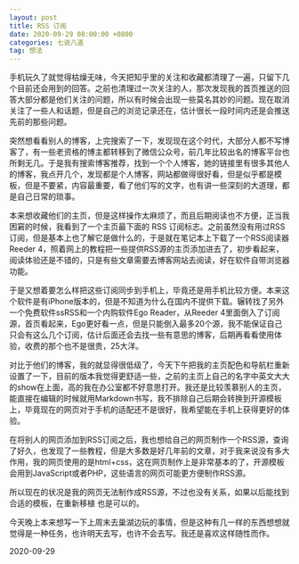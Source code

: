 ```yaml
---
layout: post
title: RSS 订阅
date: 2020-09-29 08:00:00 +0800
categories: 七说八道
tag: 想法
---
```




手机玩久了就觉得枯燥无味，今天把知乎里的关注和收藏都清理了一遍，只留下几个目前还会用到的回答。之前也清理过一次关注的人，那次发现我的首页推送的回答大部分都是他们关注的问题，所以有时候会出现一些莫名其妙的问题。现在取消关注了一些人和话题，但是自己的浏览记录还在，估计很长一段时间内还是会推送先前的那些问题。

突然想看看别人的博客，上完搜索了一下，发现现在这个时代，大部分人都不写博客了，有一些老资格的博主都转移到了微信公众号，前几年比较出名的博客平台也所剩无几。于是我有搜索博客推荐，找到一个个人博客，她的链接里有很多其他人的博客，我点开几个，发现都是个人博客，网站都做得很好看，但是似乎都是模板，但是不要紧，内容最重要，看了他们写的文字，也有讲一些深刻的大道理，都是自己日常的琐事。

本来想收藏他们的主页，但是这样操作太麻烦了，而且后期阅读也不方便，正当我困窘的时候，我看到了一个主页最下面的 RSS 订阅标志。之前虽然没有用过RSS订阅，但是基本上也了解它是做什么的，于是就在笔记本上下载了一个RSS阅读器Reeder 4，照着网上的教程把一些提供RSS源的主页添加进去了，初步看起来，阅读体验还是不错的，只是有些文章需要去博客网站去阅读，好在软件自带浏览器功能。

于是又想着要怎么样把这些订阅同步到手机上，毕竟还是用手机比较方便。本来这个软件是有iPhone版本的，但是不知道为什么在国内不提供下载。辗转找了另外一个免费软件ssRSS和一个内购软件Ego Reader，从Reeder 4里面倒入了订阅源，首页看起来，Ego更好看一点，但是只能倒入最多20个源，我不能保证自己只会有这么几个订阅，估计后面还会去找一些有意思的博客，后期再看看使用体验，收费的那个也不是很贵，25大洋。

对比于他们的博客，我的就显得很低级了，今天下午把我的主页配色和导航栏重新设置了一下，目前的版本我觉得更舒适一些，之前的主页上自己的名字中英文大大的show在上面，高的我在办公室都不好意思打开。我还是比较羡慕别人的主页，能直接在编辑的时候就用Markdown书写，我不排除自己后期会转换到开源模板上，毕竟现在的网页对于手机的适配还不是很好，我希望能在手机上获得更好的体验。

在将别人的网页添加到RSS订阅之后，我也想给自己的网页制作一个RSS源，查询了好久，也发现了一些教程，但是大多数是好几年前的文章，对于我来说没有多大作用，我的网页使用的是html+css，这在网页制作上是非常基本的了，开源模板会用到JavaScript或者PHP，这些语言的网页可能更方便制作RSS源。

所以现在的状况是我的网页无法制作成RSS源，不过也没有关系，如果以后能找到合适的模板，在重新移植 也是可以的。

今天晚上本来想写一下上周末去巢湖边玩的事情，但是这种有几一样的东西想想就觉得是一种任务，也许明天去写，也许不会去写。我还是喜欢这样随性而作。

2020-09-29